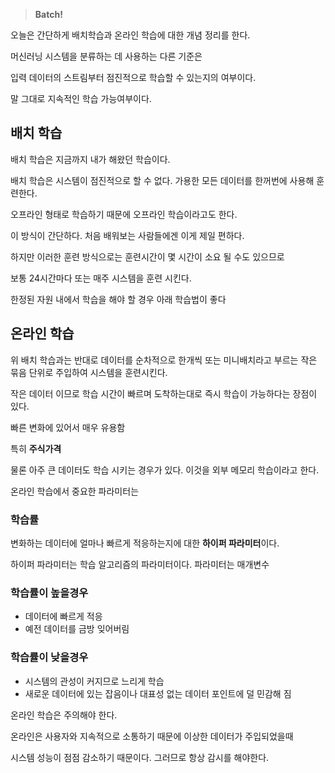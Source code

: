 > **Batch!**

오늘은 간단하게 배치학습과 온라인 학습에 대한 개념 정리를 한다.

머신러닝 시스템을 분류하는 데 사용하는 다른 기준은

입력 데이터의 스트림부터 점진적으로 학습할 수 있는지의 여부이다.

말 그대로 지속적인 학습 가능여부이다.

## 배치 학습

배치 학습은 지금까지 내가 해왔던 학습이다.

배치 학습은 시스템이 점진적으로 할 수 없다. 가용한 모든 데이터를 한꺼번에 사용해 훈련한다. 

오프라인 형태로 학습하기 때문에 오프라인 학습이라고도 한다.

이 방식이 간단하다. 처음 배워보는 사람들에겐 이게 제일 편하다.

하지만 이러한 훈련 방식으로는 훈련시간이 몇 시간이 소요 될 수도 있으므로

보통 24시간마다 또는 매주 시스템을 훈련 시킨다.

한정된 자원 내에서 학습을 해야 할 경우 아래 학습법이 좋다

## 온라인 학습

위 배치 학습과는 반대로 데이터를 순차적으로 한개씩 또는 미니배치라고 부르는 작은 묶음 단위로 주입하여 시스템을 훈련시킨다.

작은 데이터 이므로 학습 시간이 빠르며 도착하는대로 즉시 학습이 가능하다는 장점이 있다.

빠른 변화에 있어서 매우 유용함

특히 **주식가격**

물론 아주 큰 데이터도 학습 시키는 경우가 있다. 이것을 외부 메모리 학습이라고 한다. 

온라인 학습에서 중요한 파라미터는

### 학습률

변화하는 데이터에 얼마나 빠르게 적응하는지에 대한 **하이퍼 파라미터**이다.

하이퍼 파라미터는 학습 알고리즘의 파라미터이다. 파라미터는 매개변수

### 학습률이 높을경우

- 데이터에 빠르게 적응
- 예전 데이터를 금방 잊어버림

### 학습률이 낮을경우

- 시스템의 관성이 커지므로 느리게 학습
- 새로운 데이터에 있는 잡음이나 대표성 없는 데이터 포인트에 덜 민감해 짐

온라인 학습은 주의해야 한다.

온라인은 사용자와 지속적으로 소통하기 때문에 이상한 데이터가 주입되었을때

시스템 성능이 점점 감소하기 때문이다. 그러므로 항상 감시를 해야한다.